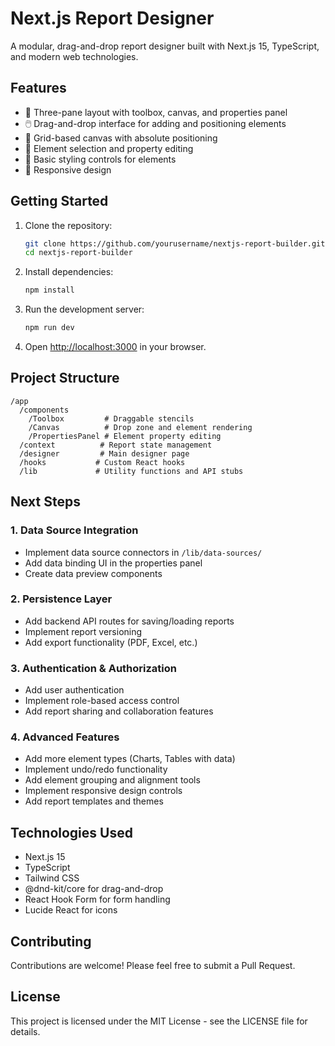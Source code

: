 # Next.js Report Designer

A modular, drag-and-drop report designer built with Next.js 15, TypeScript, and modern web technologies.

## Features

- 🎨 Three-pane layout with toolbox, canvas, and properties panel
- 🖱️ Drag-and-drop interface for adding and positioning elements
- 📏 Grid-based canvas with absolute positioning
- 🎯 Element selection and property editing
- 🎨 Basic styling controls for elements
- 📱 Responsive design

## Getting Started

1. Clone the repository:

   ```bash
   git clone https://github.com/yourusername/nextjs-report-builder.git
   cd nextjs-report-builder
   ```

2. Install dependencies:

   ```bash
   npm install
   ```

3. Run the development server:

   ```bash
   npm run dev
   ```

4. Open [http://localhost:3000](http://localhost:3000) in your browser.

## Project Structure

```
/app
  /components
    /Toolbox         # Draggable stencils
    /Canvas          # Drop zone and element rendering
    /PropertiesPanel # Element property editing
  /context          # Report state management
  /designer         # Main designer page
  /hooks           # Custom React hooks
  /lib             # Utility functions and API stubs
```

## Next Steps

### 1. Data Source Integration

- Implement data source connectors in `/lib/data-sources/`
- Add data binding UI in the properties panel
- Create data preview components

### 2. Persistence Layer

- Add backend API routes for saving/loading reports
- Implement report versioning
- Add export functionality (PDF, Excel, etc.)

### 3. Authentication & Authorization

- Add user authentication
- Implement role-based access control
- Add report sharing and collaboration features

### 4. Advanced Features

- Add more element types (Charts, Tables with data)
- Implement undo/redo functionality
- Add element grouping and alignment tools
- Implement responsive design controls
- Add report templates and themes

## Technologies Used

- Next.js 15
- TypeScript
- Tailwind CSS
- @dnd-kit/core for drag-and-drop
- React Hook Form for form handling
- Lucide React for icons

## Contributing

Contributions are welcome! Please feel free to submit a Pull Request.

## License

This project is licensed under the MIT License - see the LICENSE file for details.
